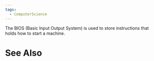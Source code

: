 ```yaml
---
tags:
  - ComputerScience
---
```

The BIOS (Basic Input Output System) is used to store instructions that holds how to start a machine.

# See Also
